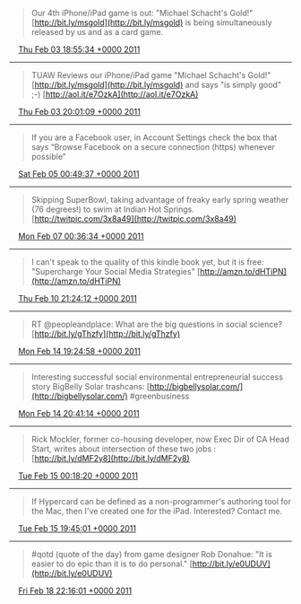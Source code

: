 > Our 4th iPhone/iPad game is out: "Michael Schacht's Gold!" [http://bit.ly/msgold](http://bit.ly/msgold) is being simultaneously released by us and as a card game.

<img src="../../media/tweet.ico" width="12" /> [Thu Feb 03 18:55:34 +0000 2011](https://twitter.com/ChristopherA/status/33237173587152896)

----

> TUAW Reviews our iPhone/iPad game "Michael Schacht's Gold!" [http://bit.ly/msgold](http://bit.ly/msgold) and says "is simply good" ;-) [http://aol.it/e7OzkA](http://aol.it/e7OzkA)

<img src="../../media/tweet.ico" width="12" /> [Thu Feb 03 20:01:09 +0000 2011](https://twitter.com/ChristopherA/status/33253679364710400)

----

> If you are a Facebook user, in Account Settings check the box that says “Browse Facebook on a secure connection (https) whenever possible”

<img src="../../media/tweet.ico" width="12" /> [Sat Feb 05 00:49:37 +0000 2011](https://twitter.com/ChristopherA/status/33688661706932224)

----

> Skipping SuperBowl, taking advantage of freaky early spring weather (76 degrees!) to swim at Indian Hot Springs. [http://twitpic.com/3x8a49](http://twitpic.com/3x8a49)

<img src="../../media/tweet.ico" width="12" /> [Mon Feb 07 00:36:34 +0000 2011](https://twitter.com/ChristopherA/status/34410152689930240)

----

> I can't speak to the quality of this kindle book yet, but it is free: "Supercharge Your Social Media Strategies" [http://amzn.to/dHTiPN](http://amzn.to/dHTiPN)

<img src="../../media/tweet.ico" width="12" /> [Thu Feb 10 21:24:12 +0000 2011](https://twitter.com/ChristopherA/status/35811294577696768)

----

> RT @peopleandplace: What are the big questions in social science? [http://bit.ly/gThzfy](http://bit.ly/gThzfy)

<img src="../../media/tweet.ico" width="12" /> [Mon Feb 14 19:24:58 +0000 2011](https://twitter.com/ChristopherA/status/37230840257708032)

----

> Interesting successful social environmental entrepreneurial success story BigBelly Solar trashcans: [http://bigbellysolar.com/](http://bigbellysolar.com/) #greenbusiness

<img src="../../media/tweet.ico" width="12" /> [Mon Feb 14 20:41:14 +0000 2011](https://twitter.com/ChristopherA/status/37250034672074752)

----

> Rick Mockler, former co-housing developer, now Exec Dir of CA Head Start, writes about intersection of these two jobs : [http://bit.ly/dMF2y8](http://bit.ly/dMF2y8)

<img src="../../media/tweet.ico" width="12" /> [Tue Feb 15 00:18:20 +0000 2011](https://twitter.com/ChristopherA/status/37304667801128960)

----

> If Hypercard can be defined as a non-programmer's authoring tool for the Mac, then I've created one for the iPad. Interested? Contact me.

<img src="../../media/tweet.ico" width="12" /> [Tue Feb 15 19:45:01 +0000 2011](https://twitter.com/ChristopherA/status/37598274147848193)

----

> #qotd (quote of the day) from game designer Rob Donahue: "It is easier to do epic than it is to do personal." [http://bit.ly/e0UDUV](http://bit.ly/e0UDUV)

<img src="../../media/tweet.ico" width="12" /> [Fri Feb 18 22:16:01 +0000 2011](https://twitter.com/ChristopherA/status/38723437866262528)